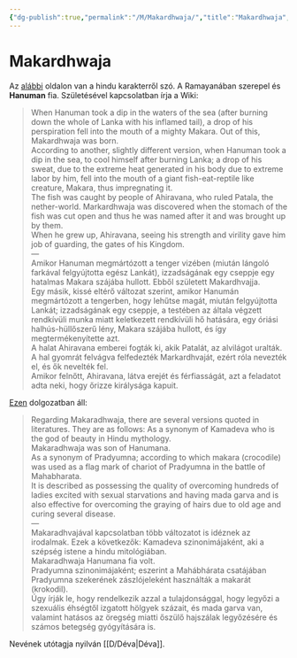 ```yaml
---
{"dg-publish":true,"permalink":"/M/Makardhwaja/","title":"Makardhwaja","tags":["Englishtexttranslated"],"created":"2023-10-29T08:36","updated":"2024-02-08T07:11"}
---
```



# Makardhwaja

Az [alábbi](https://en.wikipedia.org/wiki/Makardhwaja) oldalon van a hindu karakterről szó. A Ramayanában szerepel és **Hanuman** fia. Születésével kapcsolatban írja a Wiki:  
> When Hanuman took a dip in the waters of the sea (after burning down the whole of Lanka with his inflamed tail), a drop of his perspiration fell into the mouth of a mighty Makara. Out of this, Makardhwaja was born.  
> According to another, slightly different version, when Hanuman took a dip in the sea, to cool himself after burning Lanka; a drop of his sweat, due to the extreme heat generated in his body due to extreme labor by him, fell into the mouth of a giant fish-eat-reptile like creature, Makara, thus impregnating it.  
> The fish was caught by people of Ahiravana, who ruled Patala, the nether-world. Markardhwaja was discovered when the stomach of the fish was cut open and thus he was named after it and was brought up by them.  
> When he grew up, Ahiravana, seeing his strength and virility gave him job of guarding, the gates of his Kingdom.  
> —  
> Amikor Hanuman megmártózott a tenger vizében (miután lángoló farkával felgyújtotta egész Lankát), izzadságának egy cseppje egy hatalmas Makara szájába hullott. Ebből született Makardhvajja.  
> Egy másik, kissé eltérő változat szerint, amikor Hanumán megmártózott a tengerben, hogy lehűtse magát, miután felgyújtotta Lankát; izzadságának egy cseppje, a testében az általa végzett rendkívüli munka miatt keletkezett rendkívüli hő hatására, egy óriási halhús-hüllőszerű lény, Makara szájába hullott, és így megtermékenyítette azt.  
> A halat Ahiravana emberei fogták ki, akik Patalát, az alvilágot uralták. A hal gyomrát felvágva felfedezték Markardhvaját, ezért róla nevezték el, és ők nevelték fel.  
> Amikor felnőtt, Ahiravana, látva erejét és férfiasságát, azt a feladatot adta neki, hogy őrizze királysága kapuit.

[Ezen](https://www.researchgate.net/publication/324537839_Makardhwaja_Through_Ages) dolgozatban áll:  
> Regarding Makaradhwaja, there are several versions quoted in literatures. They are as follows: As a synonym of Kamadeva who is the god of beauty in Hindu mythology.  
> Makaradhwaja was son of Hanumana.  
> As a synonym of Pradyumna; according to which makara (crocodile) was used as a flag mark of chariot of Pradyumna in the battle of Mahabharata.  
> It is described as possessing the quality of overcoming hundreds of ladies excited with sexual starvations and having mada garva and is also effective for overcoming the graying of hairs due to old age and curing several disease.  
> —  
> Makaradhvajával kapcsolatban több változatot is idéznek az irodalmak. Ezek a következők: Kamadeva szinonimájaként, aki a szépség istene a hindu mitológiában.  
> Makaradhwaja Hanumana fia volt.  
> Pradyumna szinonimájaként; eszerint a Mahábhárata csatájában Pradyumna szekerének zászlójeleként használták a makarát (krokodil).  
> Úgy írják le, hogy rendelkezik azzal a tulajdonsággal, hogy legyőzi a szexuális éhségtől izgatott hölgyek százait, és mada garva van, valamint hatásos az öregség miatti őszülő hajszálak legyőzésére és számos betegség gyógyítására is.  

Nevének utótagja nyilván [[D/Déva\|Déva]].  